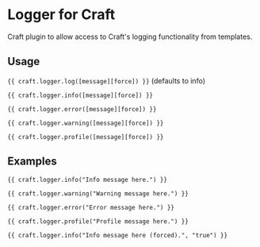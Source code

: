 # Logger for Craft

Craft plugin to allow access to Craft's logging functionality from templates.

## Usage

`{{ craft.logger.log([message][force]) }}` (defaults to info)

`{{ craft.logger.info([message][force]) }}`

`{{ craft.logger.error([message][force]) }}`

`{{ craft.logger.warning([message][force]) }}`

`{{ craft.logger.profile([message][force]) }}`

## Examples

`{{ craft.logger.info("Info message here.") }}`

`{{ craft.logger.warning("Warning message here.") }}`

`{{ craft.logger.error("Error message here.") }}`

`{{ craft.logger.profile("Profile message here.") }}`

`{{ craft.logger.info("Info message here (forced).", "true") }}`
